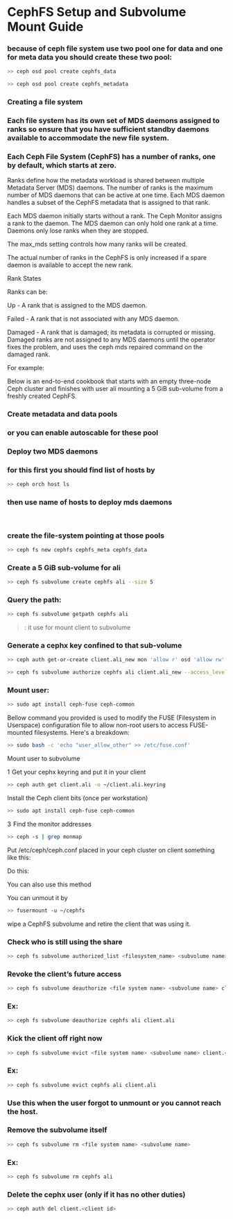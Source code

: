 # CephFS Setup and Subvolume Mount Guide

### because of ceph file system use two pool one for data and one for meta data you should create these two pool:

```bash
>> ceph osd pool create cephfs_data
```

```bash
>> ceph osd pool create cephfs_metadata
```

### Creating a file system

### Each file system has its own set of MDS daemons assigned to ranks so ensure that you have sufficient standby daemons available to accommodate the new file system.

### Each Ceph File System (CephFS) has a number of ranks, one by default, which starts at zero.

Ranks define how the metadata workload is shared between multiple Metadata Server (MDS) daemons. The number of ranks is the maximum number of MDS daemons that can be active at one time. Each MDS daemon handles a subset of the CephFS metadata that is assigned to that rank.

Each MDS daemon initially starts without a rank. The Ceph Monitor assigns a rank to the daemon. The MDS daemon can only hold one rank at a time. Daemons only lose ranks when they are stopped.

The max_mds setting controls how many ranks will be created.

The actual number of ranks in the CephFS is only increased if a spare daemon is available to accept the new rank.

Rank States

Ranks can be:

Up - A rank that is assigned to the MDS daemon.

Failed - A rank that is not associated with any MDS daemon.

Damaged - A rank that is damaged; its metadata is corrupted or missing. Damaged ranks are not assigned to any MDS daemons until the operator fixes the problem, and uses the ceph mds repaired command on the damaged rank.

For example:

Below is an end-to-end cookbook that starts with an empty three-node Ceph cluster and finishes with user ali mounting a 5 GiB sub-volume from a freshly created CephFS.

### Create metadata and data pools

### or you can enable autoscable for these pool

### Deploy two MDS daemons

### for this first you should find list of hosts by

```bash
>> ceph orch host ls
```

> 

### then use name of hosts to deploy mds daemons

‍‍‍‍

### create the file-system pointing at those pools

```bash
>> ceph fs new cephfs cephfs_meta cephfs_data
```

### Create a 5 GiB sub-volume for ali

```bash
>> ceph fs subvolume create cephfs ali --size 5
```

### Query the path:

```bash
>> ceph fs subvolume getpath cephfs ali
```

> : it use for mount client to subvolume

### Generate a cephx key confined to that sub-volume

```bash
>> ceph auth get-or-create client.ali_new mon 'allow r' osd 'allow rw' mds 'allow rw' -o /etc/ceph/ceph.client.ali_new.keyring
```

```bash
>> ceph fs subvolume authorize cephfs ali client.ali_new --access_level rw
```

### Mount user:

```bash
>> sudo apt install ceph-fuse ceph-common
```

Bellow command you provided is used to modify the FUSE (Filesystem in Userspace) configuration file to allow non-root users to access FUSE-mounted filesystems. Here's a breakdown:

```bash
>> sudo bash -c 'echo "user_allow_other" >> /etc/fuse.conf'
```

Mount user to subvolume

1  Get your cephx keyring and put it in your client

```bash
>> ceph auth get client.ali -o ~/client.ali.keyring
```

Install the Ceph client bits (once per workstation)

```bash
>> sudo apt install ceph-fuse ceph-common
```

3  Find the monitor addresses

```bash
>> ceph -s | grep monmap
```

Put /etc/ceph/ceph.conf placed in your ceph cluster on client something like this:

Do this:

You can also use this method

You can unmout it by

```bash
>> fusermount -u ~/cephfs
```

wipe a CephFS subvolume and retire the client that was using it.

### Check who is still using the share

```bash
>> ceph fs subvolume authorized_list <filesystem_name> <subvolume name>
```

### Revoke the client’s future access

```bash
>> ceph fs subvolume deauthorize <file system name> <subvolume name> client.<client id>
```

### Ex:

```bash
>> ceph fs subvolume deauthorize cephfs ali client.ali
```

### Kick the client off right now

```bash
>> ceph fs subvolume evict <file system name> <subvolume name> client.<client id>
```

### Ex:

```bash
>> ceph fs subvolume evict cephfs ali client.ali
```

### Use this when the user forgot to unmount or you cannot reach the host.

### Remove the subvolume itself

```bash
>> ceph fs subvolume rm <file system name> <subvolume name>
```

### Ex:

```bash
>> ceph fs subvolume rm cephfs ali
```

### Delete the cephx user (only if it has no other duties)

```bash
>> ceph auth del client.<client id>
```
